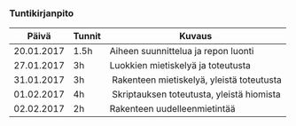 ### Tuntikirjanpito
Päivä | Tunnit | Kuvaus
--------------- | ----- | ------
20.01.2017 | 1.5h | Aiheen suunnittelua ja repon luonti
27.01.2017 | 3h | Luokkien mietiskelyä ja toteutusta
31.01.2017 | 3h | Rakenteen mietiskelyä, yleistä toteutusta
01.02.2017 | 4h | Skriptauksen toteutusta, yleistä hiomista
02.02.2017 | 2h | Rakenteen uudelleenmietintää